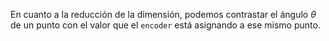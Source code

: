 En cuanto a la reducción de la dimensión, podemos contrastar el ángulo $\theta$ de un punto con el valor que el `encoder` está asignando a ese mismo punto.